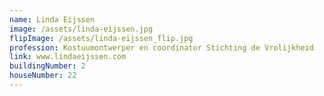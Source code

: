 ```yaml
---
name: Linda Eijssen
image: /assets/linda-eijssen.jpg
flipImage: /assets/linda-eijssen_flip.jpg
profession: Kostuumontwerper en coordinator Stichting de Vrolijkheid
link: www.lindaeijssen.com
buildingNumber: 2
houseNumber: 22
---
```

